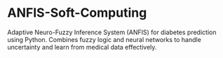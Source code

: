 # ANFIS-Soft-Computing
Adaptive Neuro-Fuzzy Inference System (ANFIS) for diabetes prediction using Python. Combines fuzzy logic and neural networks to handle uncertainty and learn from medical data effectively.
